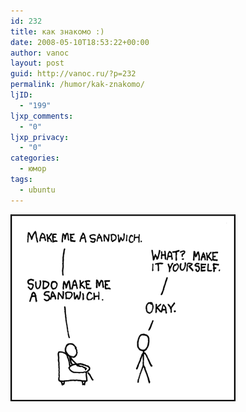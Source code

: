 ```yaml
---
id: 232
title: как знакомо :)
date: 2008-05-10T18:53:22+00:00
author: vanoc
layout: post
guid: http://vanoc.ru/?p=232
permalink: /humor/kak-znakomo/
ljID:
  - "199"
ljxp_comments:
  - "0"
ljxp_privacy:
  - "0"
categories:
  - юмор
tags:
  - ubuntu
---
```

<img style="border: 0pt none;" title="sudo" src="/uploads/sudo.png" alt="" width="360" height="299" />
